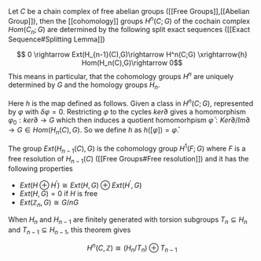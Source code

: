

Let $C$ be a chain complex of free abelian groups ([[Free Groups]],[[Abelian Group]]), then the [[cohomology]] groups $H^n(C;G)$ of the cochain complex $Hom(C_n;G)$ are determined by the following split exact sequences ([[Exact Sequence#Splitting Lemma]])

$$ 0 \rightarrow Ext(H_{n-1}(C),G)\rightarrow H^n(C;G) \xrightarrow{h} Hom(H_n(C),G)\rightarrow 0$$
This means in particular, that the cohomology groups $H^n$ are uniquely determined by $G$ and the homology groups $H_n$.

Here $h$ is the map defined as follows. Given a class in $H^n(C;G)$, represented by $\varphi$ with $\delta\varphi = 0$. Restricting $\varphi$ to the cycles $ker\partial$ gives a homomorphism $\varphi_0:ker\partial\rightarrow G$ which then induces a quotient homomorhpism $\bar{\varphi}:Ker\partial/Im\partial \rightarrow G\in Hom(H_n(C),G)$. So we define $h$ as $h([\varphi]) = \bar{\varphi}$.

The group $Ext(H_{n-1}(C),G)$ is the cohomology group $H^1(F;G)$ where $F$ is a free resolution of $H_{n-1}(C)$ ([[Free Groups#Free resolution]]) and it has the following properties 

* $Ext(H\oplus H^{\prime})\cong Ext(H,G) \oplus Ext(H^{\prime},G)$ 
* $Ext(H,G)=0$ if $H$ is free
* $Ext(\mathbb{Z}_n,G) \cong G/nG$ 

When $H_n$ and $H_{n-1}$ are finitely generated with torsion subgroups $T_n\subseteq H_n$ and $T_{n-1}\subseteq H_{n-1}$, this theorem gives 

$$ H^n(C,\mathbb{Z}) \cong (H_n/T_n)\oplus T_{n-1} $$